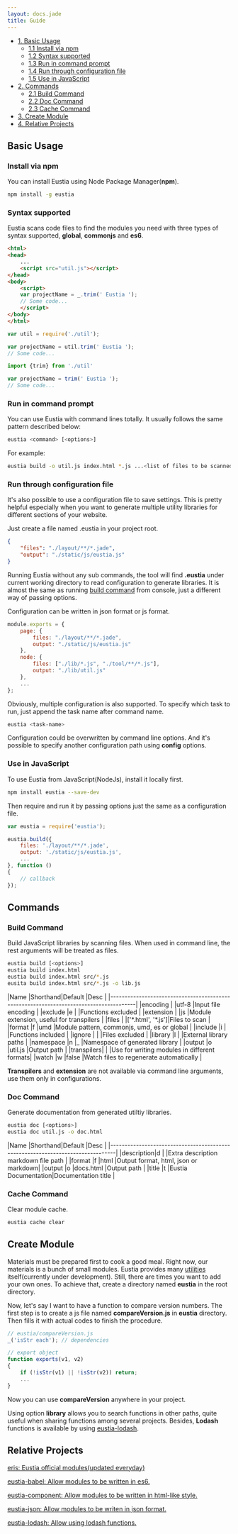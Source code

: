 ```yaml
---
layout: docs.jade
title: Guide
--- 
```


<div class="toc" markdown="1">

<ul>
    <li>
        <a href="#basic-usage">1. Basic Usage</a>
        <ul>
            <li><a href="#install-via-npm">1.1 Install via npm</a></li>
            <li><a href="#syntax-supported">1.2 Syntax supported</a></li>
            <li><a href="#run-in-command-prompt">1.3 Run in command prompt</a></li>
            <li><a href="#run-through-configuration-file">1.4 Run through configuration file</a></li>
            <li><a href="#use-in-javascript">1.5 Use in JavaScript</a></li>
        </ul>
    </li>
    <li>
        <a href="#commands">2. Commands</a>
        <ul>
            <li><a href="#build-command">2.1 Build Command</a></li>
            <li><a href="#doc-command">2.2 Doc Command</a></li>
            <li><a href="#cache-command">2.3 Cache Command</a></li>
        </ul>
    </li>
    <li>
        <a href="#create-module">3. Create Module</a>
    </li>
    <li>
        <a href="#relative-projects">4. Relative Projects</a>
    </li>
</ul>

</div>

## Basic Usage

### Install via npm

You can install Eustia using Node Package Manager(**npm**).

```bash
npm install -g eustia
```

### Syntax supported

Eustia scans code files to find the modules you need with three types of syntax supported, **global**, **commonjs** and **es6**.

```html
<html>
<head>
    ...
    <script src="util.js"></script>
</head>
<body>
    <script>
    var projectName = _.trim(' Eustia ');
    // Some code...
    </script>
</body>
</html>
```

```javascript
var util = require('./util');

var projectName = util.trim(' Eustia ');
// Some code...
```

```javascript
import {trim} from './util'

var projectName = trim(' Eustia ');
// Some code...
```

### Run in command prompt

You can use Eustia with command lines totally. It usually follows the same pattern described below:

```bash
eustia <command> [<options>]
```

For example:

```bash
eustia build -o util.js index.html *.js ...<list of files to be scanned>
```

### Run through configuration file

It's also possible to use a configuration file to save settings. This is pretty helpful especially when you want to generate multiple utility libraries for different sections of your website.

Just create a file named .eustia in your project root.

```json
{
    "files": "./layout/**/*.jade",
    "output": "./static/js/eustia.js"
}
```

Running Eustia without any sub commands, the tool will find **.eustia** under current working directory to read configuration to generate libraries. It is almost the same as running [build command](#build-command) from console, just a different way of passing options.

Configuration can be written in json format or js format.

```javascript
module.exports = {
    page: {
        files: "./layout/**/*.jade",
        output: "./static/js/eustia.js"
    },
    node: {
        files: ["./lib/*.js", "./tool/**/*.js"],
        output: "./lib/util.js"
    },
    ...
};
```

Obviously, multiple configuration is also supported. To specify which task to run, just append the task name after command name.

```bash
eustia <task-name>
```

Configuration could be overwritten by command line options. And it's possible to specify another configuration path using **config** options.

### Use in JavaScript

To use Eustia from JavaScript(NodeJs), install it locally first.

```bash
npm install eustia --save-dev
```

Then require and run it by passing options just the same as a configuration file.

```javascript
var eustia = require('eustia');

eustia.build({
    files: './layout/**/*.jade',
    output: './static/js/eustia.js',
    ...
}, function ()
{
    // callback
});
```

## Commands

### Build Command

Build JavaScript libraries by scanning files. When used in command line, the rest arguments will be treated as files.

```bash
eustia build [<options>]
eustia build index.html
eustia build index.html src/*.js
eusita build index.html src/*.js -o lib.js
```

|Name       |Shorthand|Default             |Desc                                        |
|---------------------------------------------------------------------------------------|
|encoding   |         |utf-8               |Input file encoding                         |
|exclude    |e        |                    |Functions excluded                          |
|extension  |         |js                  |Module extension, useful for transpilers    |
|files      |         |['\*.html', '\*.js']|Files to scan                               |
|format     |f        |umd                 |Module pattern, commonjs, umd, es or global |
|include    |i        |                    |Functions included                          |
|ignore     |         |                    |Files excluded                              |
|library    |l        |                    |External library paths                      |
|namespace  |n        |_                   |Namespace of generated library              |
|output     |o        |util.js             |Output path                                 |
|transpilers|         |                    |Use for writing modules in different formats|
|watch      |w        |false               |Watch files to regenerate automatically     |

**Transpilers** and **extension** are not available via command line arguments, use them only in configurations.

### Doc Command

Generate documentation from generated utiltiy libraries.

```bash
eustia doc [<options>]
eustia doc util.js -o doc.html
```

|Name       |Shorthand|Default             |Desc                                 |
|--------------------------------------------------------------------------------|
|description|d        |                    |Extra description markdown file path |
|format     |f        |html                |Output format, html, json or markdown|
|output     |o        |docs.html           |Output path                          |
|title      |t        |Eustia Documentation|Documentation title                  |

### Cache Command

Clear module cache.

```bash
eustia cache clear
```

## Create Module

Materials must be prepared first to cook a good meal. Right now, our materials is a bunch of small modules. Eustia provides many [utilities](http://liriliri.github.io/eustia/module.html) itself(currently under development). Still, there are times you want to add your own ones. To achieve that, create a directory named **eustia** in the root directory.

Now, let's say I want to have a function to compare version numbers. The first step is to create a js file named **compareVersion.js** in **eustia** directory. Then fills it with actual codes to finish the procedure.

```javascript
// eustia/compareVersion.js
_('isStr each'); // dependencies

// export object
function exports(v1, v2)
{
    if (!isStr(v1) || !isStr(v2)) return;
    ...
}
```

Now you can use **compareVersion** anywhere in your project.

Using option **library** allows you to search functions in other paths, quite useful when sharing functions among several projects. Besides, **Lodash** functions is available by using [eustia-lodash](https://github.com/liriliri/eustia-lodash).

## Relative Projects

[eris: Eustia official modules(updated everyday)](https://github.com/liriliri/eris)

[eustia-babel: Allow modules to be written in es6.](https://github.com/liriliri/eustia-babel)

[eustia-component: Allow modules to be written in html-like style.](https://github.com/liriliri/eustia-component)

[eustia-json: Allow modules to be writen in json format.](https://github.com/liriliri/eustia-json)

[eustia-lodash: Allow using lodash functions.](https://github.com/liriliri/eustia-lodash)
